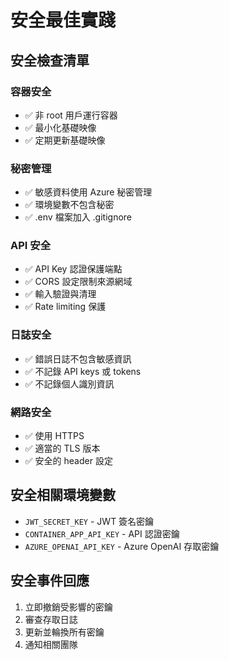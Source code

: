 # 安全最佳實踐

## 安全檢查清單

### 容器安全
- ✅ 非 root 用戶運行容器
- ✅ 最小化基礎映像
- ✅ 定期更新基礎映像

### 秘密管理
- ✅ 敏感資料使用 Azure 秘密管理
- ✅ 環境變數不包含秘密
- ✅ .env 檔案加入 .gitignore

### API 安全
- ✅ API Key 認證保護端點
- ✅ CORS 設定限制來源網域
- ✅ 輸入驗證與清理
- ✅ Rate limiting 保護

### 日誌安全
- ✅ 錯誤日誌不包含敏感資訊
- ✅ 不記錄 API keys 或 tokens
- ✅ 不記錄個人識別資訊

### 網路安全
- ✅ 使用 HTTPS
- ✅ 適當的 TLS 版本
- ✅ 安全的 header 設定

## 安全相關環境變數
- `JWT_SECRET_KEY` - JWT 簽名密鑰
- `CONTAINER_APP_API_KEY` - API 認證密鑰
- `AZURE_OPENAI_API_KEY` - Azure OpenAI 存取密鑰

## 安全事件回應
1. 立即撤銷受影響的密鑰
2. 審查存取日誌
3. 更新並輪換所有密鑰
4. 通知相關團隊